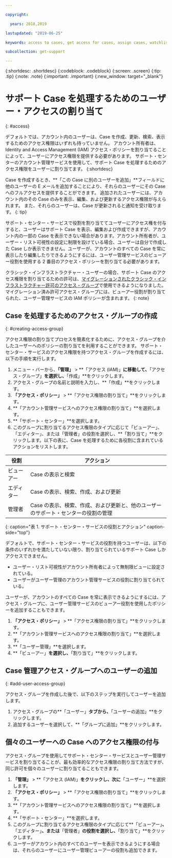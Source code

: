 ```yaml
---

copyright:

  years: 2018,2019

lastupdated: "2019-06-25"

keywords: access to cases, get access for cases, assign cases, watchlist

subcollection: get-support

---
```



{:shortdesc: .shortdesc}
{:codeblock: .codeblock}
{:screen: .screen}
{:tip: .tip}
{:note: .note}
{:important: .important}
{:new_window: target="_blank"}

# サポート Case を処理するためのユーザー・アクセスの割り当て
{: #access}

デフォルトでは、アカウント内のユーザーは、Case を作成、更新、検索、表示するためのアクセス権限はいずれも持っていません。 アカウント所有者は、Identity and Access Management (IAM) アクセス・ポリシーを割り当てることによって、ユーザーにアクセス権限を提供する必要があります。 サポート・センターのアカウント管理サービスを使用して、サポート Case を処理するためのアクセス権限をユーザーに割り当てます。 
{:shortdesc}

Case を作成するとき、**「この Case に別のユーザーを追加」**フィールドに他のユーザーの E メールを追加することにより、それらのユーザーにその Case へのフルアクセスを提供することができます。 追加されたユーザーには、アカウント内のその Case のみを表示、編集、および更新するアクセス権限が与えられます。 また、それらのユーザーは、Case が更新されると通知を受け取ります。
{: tip}

サポート・センター・サービスで役割を割り当ててユーザーにアクセス権を付与すると、ユーザーはサポート Case を表示、編集および作成できますが、アカウント内の一部の Case を表示できない場合があります。アカウント所有者が、ユーザー・リスト可視性の設定に制限を設けている場合、ユーザーは自分で作成した Case しか表示できません。ユーザーが、アカウントのすべての Case を常に表示したり編集したりできるようにするには、ユーザー管理サービスのビューアー役割を使用する 2 番目のアクセス・ポリシーを割り当てる必要があります。 

クラシック・インフラストラクチャー・ユーザーの場合、サポート Case のアクセス権限を割り当てるための許可は、[マイグレーションされたクラシック・インフラストラクチャー許可のアクセス・グループ](/docs/iam?topic=iam-infrapermission#predefined)で使用できるようになりました。 マイグレーション済み許可アクセス・グループには、ビューアー役割が割り当てられた、ユーザー管理サービスの IAM ポリシーが含まれます。
{: note}

## Case を処理するためのアクセス・グループの作成
{: #creating-access-group}

アクセス権限の割り当てプロセスを簡素化するために、アクセス・グループを介したユーザーへのポリシーの割り当てを利用することができます。 サポート・センター・サービスのアクセス権限を持つアクセス・グループを作成するには、以下の手順を実行します。

1. メニュー・バーから、**「管理」** &gt; **「アクセス (IAM)」**に移動して、**「アクセス・グループ」**を選択し、**「作成」**をクリックします。 
2. アクセス・グループの名前と説明を入力し、**「作成」**をクリックします。 
3. **「アクセス・ポリシー」** > **「アクセス権限の割り当て」**をクリックします。
4. **「アカウント管理サービスへのアクセス権限の割り当て」**を選択します。
5. **「サポート・センター」**を選択します。
6. このグループに割り当てるアクセス権限のタイプに応じて「ビューアー」、「エディター」、または「管理者」の役割を選択し、**「割り当て」**をクリックします。以下の表に、Case を処理するために各役割に含まれているアクションをリストします。

| 役割 | アクション | 
|--------|---------------|
|ビューアー  | Case の表示と検索 |
|エディター | Case の表示、検索、作成、および更新|
|管理者 | Case の表示、検索、作成、および更新と、他のユーザーのサポート・センターの役割の管理|
{: caption="表 1. サポート・センター・サービスの役割とアクション" caption-side="top"}

デフォルトで、サポート・センター・サービスの役割を持つユーザーは、以下の条件のいずれかを満たしていない限り、割り当てられているサポート Case しかアクセスできません。

* ユーザー・リスト可視性がアカウント所有者によって無制限ビューに設定されている。
* ユーザーがユーザー管理のアカウント管理サービスの役割に割り当てられている。


ユーザーが、アカウントのすべての Case を常に表示できるようにするには、アクセス・グループに、ユーザー管理サービスのビューアー役割を使用したポリシーを追加することもできます。

1. **「アクセス・ポリシー」** > **「アクセス権限の割り当て」**をクリックします。
2. **「アカウント管理サービスへのアクセス権限の割り当て」**を選択します。
3. **「ユーザー管理」**を選択します。
4. **「ビューアー」**を選択し、**「割り当て」**をクリックします。


## Case 管理アクセス・グループへのユーザーの追加
{: #add-user-access-group} 

アクセス・グループを作成した後で、以下のステップを実行してユーザーを追加します。

1. アクセス・グループの**「ユーザー」**タブから、**「ユーザーの追加」**をクリックします。
2. 追加するユーザーを選択して、**「グループに追加」**をクリックします。

## 個々のユーザーへの Case へのアクセス権限の付与 

アクセス・グループを使用してサポート・センター・サービスとユーザー管理サービスを割り当てることが、最も効率的なアクセス権限の割り当て方法ですが、同じ許可を個々のユーザーに割り当てることもできます。 

1. **「管理」** &gt; **「アクセス (IAM)」**をクリックし、次に**「ユーザー」**を選択します。 
2. **「アクセス・ポリシー」** > **「アクセス権限の割り当て」**をクリックします。
3. **「アカウント管理サービスへのアクセス権限の割り当て」**を選択します。
4. **「サポート・センター」**を選択します。
5. このグループに割り当てるアクセス権限のタイプに応じて**「ビューアー」**、**「エディター」**、または**「管理者」**の役割を選択し、**「割り当て」**をクリックします。
6. ユーザーがアカウント内のすべてのユーザーを表示できるようにする場合は、それらのユーザーにユーザー管理ビューアーの役割も追加できます。 

